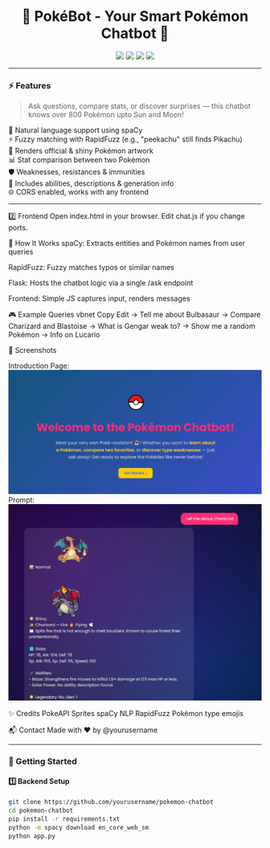 <h1 align="center">
  🧠 PokéBot - Your Smart Pokémon Chatbot 💬
</h1>

<p align="center">
  <img src="https://img.shields.io/badge/Pokémon-AI%20Bot-red?style=for-the-badge&logo=pokemon&logoColor=white" />
  <img src="https://img.shields.io/badge/Python-3.11-blue?style=for-the-badge&logo=python" />
  <img src="https://img.shields.io/badge/Flask-Chat%20API-green?style=for-the-badge&logo=flask" />
  <img src="https://img.shields.io/badge/Frontend-Vanilla%20JS-yellow?style=for-the-badge&logo=javascript" />
</p>

---

### ⚡ Features

> Ask questions, compare stats, or discover surprises — this chatbot knows over 800 Pokémon upto Sun and Moon!

🧠 Natural language support using spaCy  
⚡ Fuzzy matching with RapidFuzz (e.g., "peekachu" still finds Pikachu)  
🎨 Renders official & shiny Pokémon artwork  
📊 Stat comparison between two Pokémon  
🛡️ Weaknesses, resistances & immunities  
🧪 Includes abilities, descriptions & generation info  
🌐 CORS enabled, works with any frontend

---

2️⃣ Frontend Open index.html in your browser. Edit chat.js if you change ports.

🧠 How It Works spaCy: Extracts entities and Pokémon names from user queries

RapidFuzz: Fuzzy matches typos or similar names

Flask: Hosts the chatbot logic via a single /ask endpoint

Frontend: Simple JS captures input, renders messages

🎮 Example Queries vbnet Copy Edit → Tell me about Bulbasaur
→ Compare Charizard and Blastoise
→ What is Gengar weak to?
→ Show me a random Pokémon
→ Info on Lucario

📸 Screenshots 

Introduction Page:
![Chatbot UI](./assets/Chatbot_UI.png)
Prompt:
![Chatbot UI](./assets/Chatbot_prompt.png)

✨ Credits PokeAPI Sprites spaCy NLP RapidFuzz Pokémon type emojis

📬 Contact Made with ❤️ by @yourusername

---

### 🚀 Getting Started

#### 1️⃣ Backend Setup

```bash
git clone https://github.com/yourusername/pokemon-chatbot
cd pokemon-chatbot
pip install -r requirements.txt
python -m spacy download en_core_web_sm
python app.py
